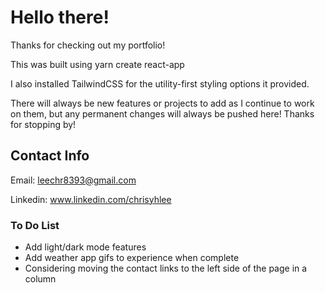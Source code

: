 # Hello there!

Thanks for checking out my portfolio!

This was built using yarn create react-app

I also installed TailwindCSS for the utility-first styling options it provided.

There will always be new features or projects to add as I continue to work on them, but any permanent changes will always be pushed here! Thanks for stopping by!

## Contact Info
Email: leechr8393@gmail.com

Linkedin: www.linkedin.com/chrisyhlee

### To Do List
- Add light/dark mode features
- Add weather app gifs to experience when complete
- Considering moving the contact links to the left side of the page in a column